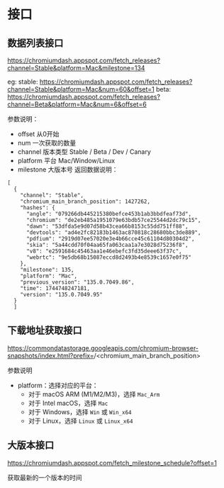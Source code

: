 # 接口

## 数据列表接口
https://chromiumdash.appspot.com/fetch_releases?channel=Stable&platform=Mac&milestone=134

eg: stable: https://chromiumdash.appspot.com/fetch_releases?channel=Stable&platform=Mac&num=60&offset=1
beta: https://chromiumdash.appspot.com/fetch_releases?channel=Beta&platform=Mac&num=6&offset=6

参数说明：
- offset 从0开始
- num 一次获取的数量
- channel 版本类型 Stable / Beta / Dev / Canary
- platform 平台 Mac/Window/Linux
- milestone 大版本号
返回数据说明：
```
[
  {
    "channel": "Stable",
    "chromium_main_branch_position": 1427262,
    "hashes": {
      "angle": "079266db445215380befce453b1ab3bbdfeaf73d",
      "chromium": "de2eb485a1951079e63bdb57ce25544d2dc79c15",
      "dawn": "53dfda5e9d07d58b43cea66b8153c55dd751ff88",
      "devtools": "ad4e2fc82183b1463ac870818c28680bbc3de889",
      "pdfium": "2919d07ee57020e3e4b66cce45c61104d80304d2",
      "skia": "5a44cdd70f04aa65fa063caa1a7e3028d75236f8",
      "v8": "e2591684c45463aa1e46ebefc3fd35deee63f37c",
      "webrtc": "9e5db68b15087eccd8d2493b4e8539c1657e0f75"
    },
    "milestone": 135,
    "platform": "Mac",
    "previous_version": "135.0.7049.86",
    "time": 1744748247181,
    "version": "135.0.7049.95"
  }
  ] 
```

## 下载地址获取接口

https://commondatastorage.googleapis.com/chromium-browser-snapshots/index.html?prefix=<platform>/<chromium_main_branch_position>

参数说明

- platform：选择对应的平台：
   - 对于 macOS ARM (M1/M2/M3)，选择 `Mac_Arm`
   - 对于 Intel macOS，选择 `Mac`
   - 对于 Windows，选择 `Win` 或 `Win_x64`
   - 对于 Linux，选择 `Linux` 或 `Linux_x64`


## 大版本接口

https://chromiumdash.appspot.com/fetch_milestone_schedule?offset=1

获取最新的一个版本的时间